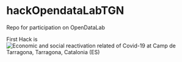 # hackOpendataLabTGN
Repo for participation on OpenDataLab

First Hack is ![Economic and social reactivation related of Covid-19 at Camp de Tarragona, Tarragona, Catalonia (ES)](https://github.com/sfrias/hackOpendataLabTGN/blob/main/sfrias_social.ipynb)

